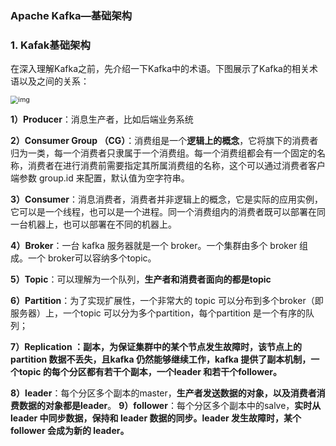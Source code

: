 ###  Apache Kafka—基础架构





### 1. Kafak基础架构

在深入理解Kafka之前，先介绍一下Kafka中的术语。下图展示了Kafka的相关术语以及之间的关系：

<img src="https://image.easyblog.top/8066565-3665cf6f9e1fb3fc.png" alt="img" style="zoom:77%;" />

**1）Producer**：消息生产者，比如后端业务系统

**2）Consumer Group （CG）**：消费组是一个**逻辑上的概念**，它将旗下的消费者归为一类，每一个消费者只隶属于一个消费组。每一个消费组都会有一个固定的名称，消费者在进行消费前需要指定其所属消费组的名称，这个可以通过消费者客户端参数 group.id 来配置，默认值为空字符串。 

**3）Consumer**：消息消费者，消费者并非逻辑上的概念，它是实际的应用实例，它可以是一个线程，也可以是一个进程。同一个消费组内的消费者既可以部署在同一台机器上，也可以部署在不同的机器上。

**4）Broker**：一台 kafka 服务器就是一个 broker。一个集群由多个 broker 组成。一个 broker可以容纳多个topic。 

**5）Topic**：可以理解为一个队列，**生产者和消费者面向的都是topic**

**6）Partition**：为了实现扩展性，一个非常大的 topic 可以分布到多个broker（即服务器）上，一个topic 可以分为多个partition，每个partition 是一个有序的队列； 

**7）Replication **：副本，为保证集群中的某个节点发生故障时，该节点上的partition 数据不丢失，且kafka 仍然能够继续工作，kafka 提供了**副本机制，一个topic 的每个分区都有若干个副本，一个leader 和若干个follower。** 

**8）leader**：每个分区多个副本的master，**生产者发送数据的对象，以及消费者消费数据的对象都是leader**。 
**9）follower**：每个分区多个副本中的salve，**实时从 leader 中同步数据，保持和 leader 数据的同步。leader 发生故障时，某个 follower 会成为新的 leader。**

